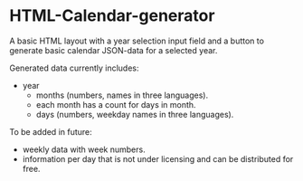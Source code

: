 # HTML-Calendar-generator
A basic HTML layout with a year selection input field and a button to generate basic calendar JSON-data for a selected year.

Generated data currently includes:
- year
  - months (numbers, names in three languages).
  - each month has a count for days in month.
  - days (numbers, weekday names in three languages).


To be added in future:
- weekly data with week numbers.
- information per day that is not under licensing and can be distributed for free.
